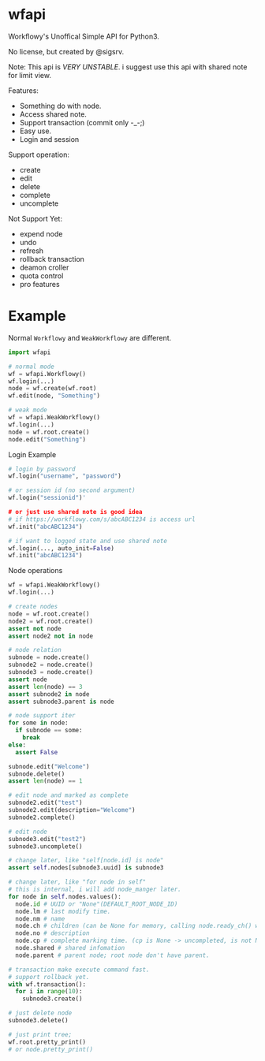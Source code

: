 wfapi
=====

Workflowy's Unoffical Simple API for Python3.

No license, but created by @sigsrv.

Note: This api is *VERY UNSTABLE*. i suggest use this api with shared note for limit view.

Features:
* Something do with node.
* Access shared note.
* Support transaction (commit only -_-;)
* Easy use.
* Login and session

Support operation:
* create
* edit
* delete
* complete
* uncomplete

Not Support Yet:
* expend node
* undo
* refresh 
* rollback transaction
* deamon croller
* quota control
* pro features

Example
=======

Normal `Workflowy` and `WeakWorkflowy` are different.
```python
import wfapi

# normal mode
wf = wfapi.Workflowy()
wf.login(...)
node = wf.create(wf.root)
wf.edit(node, "Something")

# weak mode
wf = wfapi.WeakWorkflowy()
wf.login(...)
node = wf.root.create()
node.edit("Something")
```

Login Example
```python
# login by password
wf.login("username", "password")

# or session id (no second argument)
wf.login("sessionid")'

# or just use shared note is good idea
# if https://workflowy.com/s/abcABC1234 is access url
wf.init("abcABC1234")

# if want to logged state and use shared note
wf.login(..., auto_init=False)
wf.init("abcABC1234")
```

Node operations
```python
wf = wfapi.WeakWorkflowy()
wf.login(...)

# create nodes
node = wf.root.create()
node2 = wf.root.create()
assert not node
assert node2 not in node

# node relation
subnode = node.create()
subnode2 = node.create()
subnode3 = node.create()
assert node
assert len(node) == 3
assert subnode2 in node
assert subnode3.parent is node

# node support iter
for some in node:
  if subnode == some:
    break
else:
  assert False

subnode.edit("Welcome")
subnode.delete()
assert len(node) == 1

# edit node and marked as complete
subnode2.edit("test")
subnode2.edit(description="Welcome")
subnode2.complete()

# edit node
subnode3.edit("test2")
subnode3.uncomplete()

# change later, like "self[node.id] is node"
assert self.nodes[subnode3.uuid] is subnode3

# change later, like "for node in self"
# this is internal, i will add node_manger later.
for node in self.nodes.values():
  node.id # UUID or "None"(DEFAULT_ROOT_NODE_ID)
  node.lm # last modify time.
  node.nm # name
  node.ch # children (can be None for memory, calling node.ready_ch() will give node.ch to list)
  node.no # description
  node.cp # complete marking time. (cp is None -> uncompleted, is not None -> completed)
  node.shared # shared infomation
  node.parent # parent node; root node don't have parent.

# transaction make execute command fast.
# support rollback yet.
with wf.transaction():
  for i in range(10):
    subnode3.create()

# just delete node
subnode3.delete()

# just print tree;
wf.root.pretty_print()
# or node.pretty_print()
```
